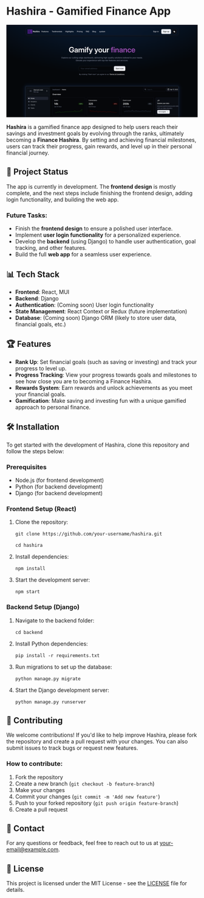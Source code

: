<!DOCTYPE html>
<html lang="en">
<head>
    <meta charset="UTF-8">
    <meta name="viewport" content="width=device-width, initial-scale=1.0">
</head>
<body>

<h1>Hashira - Gamified Finance App</h1>

<img src="./src/assets/images/LandingPage.png" />
<p><strong>Hashira</strong> is a gamified finance app designed to help users reach their savings and investment goals by evolving through the ranks, ultimately becoming a <strong>Finance Hashira</strong>. By setting and achieving financial milestones, users can track their progress, gain rewards, and level up in their personal financial journey.</p>

<h2>🚀 Project Status</h2>
<p>The app is currently in development. The <strong>frontend design</strong> is mostly complete, and the next steps include finishing the frontend design, adding login functionality, and building the web app.</p>

<h3>Future Tasks:</h3>
<ul>
    <li>Finish the <strong>frontend design</strong> to ensure a polished user interface.</li>
    <li>Implement <strong>user login functionality</strong> for a personalized experience.</li>
    <li>Develop the <strong>backend</strong> (using Django) to handle user authentication, goal tracking, and other features.</li>
    <li>Build the full <strong>web app</strong> for a seamless user experience.</li>
</ul>

<h2>📊 Tech Stack</h2>
<ul>
    <li><strong>Frontend</strong>: React, MUI</li>
    <li><strong>Backend</strong>: Django</li>
    <li><strong>Authentication</strong>: (Coming soon) User login functionality</li>
    <li><strong>State Management</strong>: React Context or Redux (future implementation)</li>
    <li><strong>Database</strong>: (Coming soon) Django ORM (likely to store user data, financial goals, etc.)</li>
</ul>

<h2>🏆 Features</h2>
<ul>
    <li><strong>Rank Up</strong>: Set financial goals (such as saving or investing) and track your progress to level up.</li>
    <li><strong>Progress Tracking</strong>: View your progress towards goals and milestones to see how close you are to becoming a Finance Hashira.</li>
    <li><strong>Rewards System</strong>: Earn rewards and unlock achievements as you meet your financial goals.</li>
    <li><strong>Gamification</strong>: Make saving and investing fun with a unique gamified approach to personal finance.</li>
</ul>

<h2>🛠️ Installation</h2>

<p>To get started with the development of Hashira, clone this repository and follow the steps below:</p>

<h3>Prerequisites</h3>
<ul>
    <li>Node.js (for frontend development)</li>
    <li>Python (for backend development)</li>
    <li>Django (for backend development)</li>
</ul>

<h3>Frontend Setup (React)</h3>
<ol>
    <li>Clone the repository:
        <pre><code>git clone https://github.com/your-username/hashira.git</code></pre>
        <pre><code>cd hashira</code></pre>
    </li>
    <li>Install dependencies:
        <pre><code>npm install</code></pre>
    </li>
    <li>Start the development server:
        <pre><code>npm start</code></pre>
    </li>
</ol>

<h3>Backend Setup (Django)</h3>
<ol>
    <li>Navigate to the backend folder:
        <pre><code>cd backend</code></pre>
    </li>
    <li>Install Python dependencies:
        <pre><code>pip install -r requirements.txt</code></pre>
    </li>
    <li>Run migrations to set up the database:
        <pre><code>python manage.py migrate</code></pre>
    </li>
    <li>Start the Django development server:
        <pre><code>python manage.py runserver</code></pre>
    </li>
</ol>

<h2>🔧 Contributing</h2>

<p>We welcome contributions! If you'd like to help improve Hashira, please fork the repository and create a pull request with your changes. You can also submit issues to track bugs or request new features.</p>

<h3>How to contribute:</h3>
<ol>
    <li>Fork the repository</li>
    <li>Create a new branch (<code>git checkout -b feature-branch</code>)</li>
    <li>Make your changes</li>
    <li>Commit your changes (<code>git commit -m 'Add new feature'</code>)</li>
    <li>Push to your forked repository (<code>git push origin feature-branch</code>)</li>
    <li>Create a pull request</li>
</ol>

<h2>📧 Contact</h2>

<p>For any questions or feedback, feel free to reach out to us at <a href="mailto:your-email@example.com">your-email@example.com</a>.</p>

<h2>📝 License</h2>

<p>This project is licensed under the MIT License - see the <a href="LICENSE">LICENSE</a> file for details.</p>

</body>
</html>
